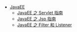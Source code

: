 - [JavaEE](javaee/README.md)
  - [JavaEE 之 Servlet 指南](javaee/servlet.md)
  - [JavaEE 之 Jsp 指南](javaee/jsp.md)
  - [JavaEE 之 Filter 和 Listener](javaee/filter-and-listener.md)
